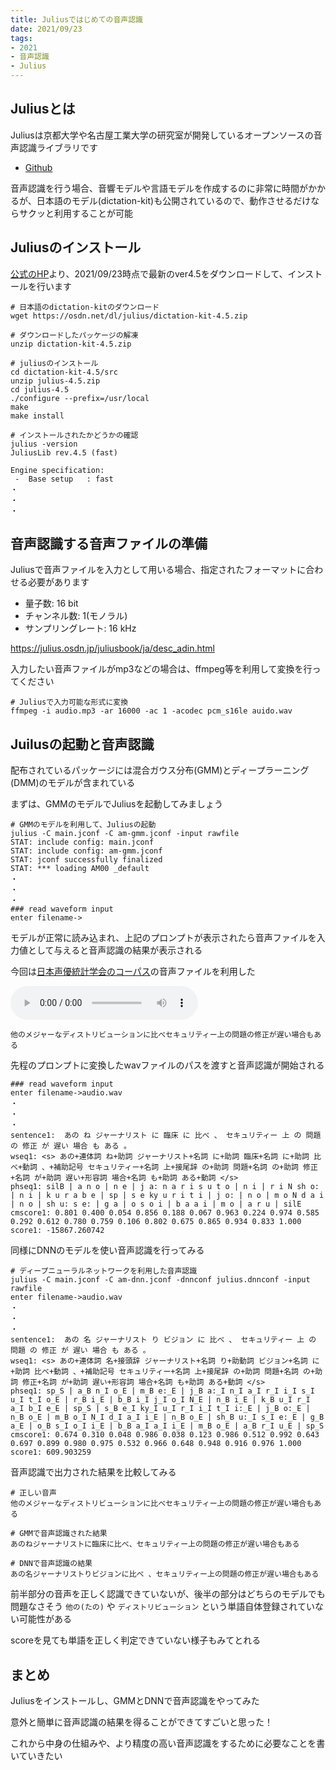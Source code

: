 ```yaml
---
title: Juliusではじめての音声認識
date: 2021/09/23
tags:
- 2021
- 音声認識
- Julius
---
```


## Juliusとは

Juliusは京都大学や名古屋工業大学の研究室が開発しているオープンソースの音声認識ライブラリです

* [Github](https://github.com/julius-speech/julius)

音声認識を行う場合、音響モデルや言語モデルを作成するのに非常に時間がかかるが、日本語のモデル(dictation-kit)も公開されているので、動作させるだけならサクッと利用することが可能

## Juliusのインストール

[公式のHP](http://julius.osdn.jp/index.php?q=dictation-kit.html)より、2021/09/23時点で最新のver4.5をダウンロードして、インストールを行います

```shell
# 日本語のdictation-kitのダウンロード
wget https://osdn.net/dl/julius/dictation-kit-4.5.zip

# ダウンロードしたパッケージの解凍
unzip dictation-kit-4.5.zip

# juliusのインストール
cd dictation-kit-4.5/src
unzip julius-4.5.zip
cd julius-4.5
./configure --prefix=/usr/local
make
make install

# インストールされたかどうかの確認
julius -version
JuliusLib rev.4.5 (fast)

Engine specification:
 -  Base setup   : fast
・
・
・
```

## 音声認識する音声ファイルの準備

Juliusで音声ファイルを入力として用いる場合、指定されたフォーマットに合わせる必要があります

* 量子数: 16 bit
* チャンネル数: 1(モノラル)
* サンプリングレート: 16 kHz

https://julius.osdn.jp/juliusbook/ja/desc_adin.html

入力したい音声ファイルがmp3などの場合は、ffmpeg等を利用して変換を行ってください

```shell
# Juliusで入力可能な形式に変換
ffmpeg -i audio.mp3 -ar 16000 -ac 1 -acodec pcm_s16le auido.wav
```

## Juilusの起動と音声認識

配布されているパッケージには混合ガウス分布(GMM)とディープラーニング(DMM)のモデルが含まれている

まずは、GMMのモデルでJuliusを起動してみましょう

```shell
# GMMのモデルを利用して、Juliusの起動
julius -C main.jconf -C am-gmm.jconf -input rawfile
STAT: include config: main.jconf
STAT: include config: am-gmm.jconf
STAT: jconf successfully finalized
STAT: *** loading AM00 _default
・
・
・
### read waveform input
enter filename->
```

モデルが正常に読み込まれ、上記のプロンプトが表示されたら音声ファイルを入力値として与えると音声認識の結果が表示される

今回は[日本声優統計学会のコーパス](https://voice-statistics.github.io/)の音声ファイルを利用した

<audio src="/audio/fujitou_normal_018.wav" controls></audio>

```
他のメジャーなディストリビューションに比べセキュリティー上の問題の修正が遅い場合もある
```

先程のプロンプトに変換したwavファイルのパスを渡すと音声認識が開始される

```shell
### read waveform input
enter filename->audio.wav
・
・
・
sentence1:  あの ね ジャーナリスト に 臨床 に 比べ 、 セキュリティー 上 の 問題 の 修正 が 遅い 場合 も ある 。
wseq1: <s> あの+連体詞 ね+助詞 ジャーナリスト+名詞 に+助詞 臨床+名詞 に+助詞 比べ+動詞 、+補助記号 セキュリティー+名詞 上+接尾辞 の+助詞 問題+名詞 の+助詞 修正+名詞 が+助詞 遅い+形容詞 場合+名詞 も+助詞 ある+動詞 </s>
phseq1: silB | a n o | n e | j a: n a r i s u t o | n i | r i N sh o: | n i | k u r a b e | sp | s e ky u r i t i | j o: | n o | m o N d a i | n o | sh u: s e: | g a | o s o i | b a a i | m o | a r u | silE
cmscore1: 0.801 0.400 0.054 0.856 0.188 0.067 0.963 0.224 0.974 0.585 0.292 0.612 0.780 0.759 0.106 0.802 0.675 0.865 0.934 0.833 1.000
score1: -15867.260742

```

同様にDNNのモデルを使い音声認識を行ってみる

```shell
# ディープニューラルネットワークを利用した音声認識
julius -C main.jconf -C am-dnn.jconf -dnnconf julius.dnnconf -input rawfile
enter filename->audio.wav
・
・
・
sentence1:  あの 名 ジャーナリスト り ビジョン に 比べ 、 セキュリティー 上 の 問題 の 修正 が 遅い 場合 も ある 。
wseq1: <s> あの+連体詞 名+接頭辞 ジャーナリスト+名詞 り+助動詞 ビジョン+名詞 に+助詞 比べ+動詞 、+補助記号 セキュリティー+名詞 上+接尾辞 の+助詞 問題+名詞 の+助詞 修正+名詞 が+助詞 遅い+形容詞 場合+名詞 も+助詞 ある+動詞 </s>
phseq1: sp_S | a_B n_I o_E | m_B e:_E | j_B a:_I n_I a_I r_I i_I s_I u_I t_I o_E | r_B i_E | b_B i_I j_I o_I N_E | n_B i_E | k_B u_I r_I a_I b_I e_E | sp_S | s_B e_I ky_I u_I r_I i_I t_I i:_E | j_B o:_E | n_B o_E | m_B o_I N_I d_I a_I i_E | n_B o_E | sh_B u:_I s_I e:_E | g_B a_E | o_B s_I o_I i_E | b_B a_I a_I i_E | m_B o_E | a_B r_I u_E | sp_S
cmscore1: 0.674 0.310 0.048 0.986 0.038 0.123 0.986 0.512 0.992 0.643 0.697 0.899 0.980 0.975 0.532 0.966 0.648 0.948 0.916 0.976 1.000
score1: 609.903259
```

音声認識で出力された結果を比較してみる
```text
# 正しい音声
他のメジャーなディストリビューションに比べセキュリティー上の問題の修正が遅い場合もある

# GMMで音声認識された結果
あのねジャーナリストに臨床に比べ、セキュリティー上の問題の修正が遅い場合もある

# DNNで音声認識の結果
あの名ジャーナリストりビジョンに比べ 、セキュリティー上の問題の修正が遅い場合もある
```

前半部分の音声を正しく認識できていないが、後半の部分はどちらのモデルでも問題なさそう
`他の(たの)` や `ディストリビューション` という単語自体登録されていない可能性がある

scoreを見ても単語を正しく判定できていない様子もみてとれる

## まとめ

Juliusをインストールし、GMMとDNNで音声認識をやってみた

意外と簡単に音声認識の結果を得ることができてすごいと思った！

これから中身の仕組みや、より精度の高い音声認識をするために必要なことを書いていきたい



